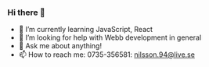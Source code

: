 ### Hi there 👋



- 🌱 I’m currently learning JavaScript, React
- 🤔 I’m looking for help with Webb development in general
- 💬 Ask me about anything!
- 📫 How to reach me: 0735-356581: nilsson.94@live.se

